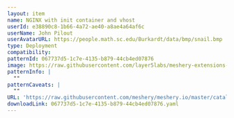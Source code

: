 ```yaml
---
layout: item
name: NGINX with init container and vhost
userId: e38890c8-1b66-4a72-ae40-a8ae4a64af6c
userName: John Pilout
userAvatarURL: https://people.math.sc.edu/Burkardt/data/bmp/snail.bmp
type: Deployment
compatibility: 
patternId: 067737d5-1c7e-4135-b879-44cb4ed07876
image: https://raw.githubusercontent.com/layer5labs/meshery-extensions-packages/master/action-assets/design-assets/067737d5-1c7e-4135-b879-44cb4ed07876-light.png,https://raw.githubusercontent.com/layer5labs/meshery-extensions-packages/master/action-assets/design-assets/067737d5-1c7e-4135-b879-44cb4ed07876-dark.png
patternInfo: |
  ""
patternCaveats: |
  ""
URL: 'https://raw.githubusercontent.com/meshery/meshery.io/master/catalog/067737d5-1c7e-4135-b879-44cb4ed07876.yaml'
downloadLink: 067737d5-1c7e-4135-b879-44cb4ed07876.yaml
---
```

